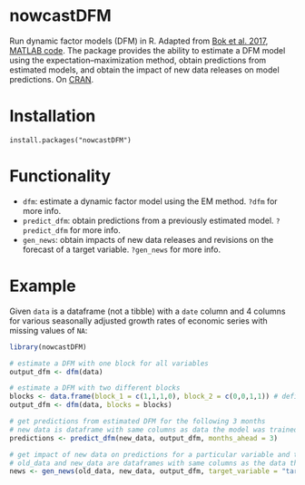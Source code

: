 
# nowcastDFM
Run dynamic factor models (DFM) in R. Adapted from [Bok et al. 2017](https://www.newyorkfed.org/medialibrary/media/research/staff_reports/sr830.pdf), [MATLAB code](https://github.com/FRBNY-TimeSeriesAnalysis/Nowcasting). The package provides the ability to estimate a DFM model using the expectation–maximization method, obtain predictions from estimated models, and obtain the impact of new data releases on model predictions. On [CRAN](https://cloud.r-project.org/web/packages/nowcastDFM/index.html).

# Installation
`install.packages("nowcastDFM")`

# Functionality
- `dfm`: estimate a dynamic factor model using the EM method. `?dfm` for more info.
- `predict_dfm`: obtain predictions from a previously estimated model. `?predict_dfm` for more info.
- `gen_news`: obtain impacts of new data releases and revisions on the forecast of a target variable. `?gen_news` for more info.

# Example
Given `data` is a dataframe (not a tibble) with a `date` column  and 4 columns for various seasonally adjusted growth rates of economic series with missing values of `NA`:
```R
library(nowcastDFM)

# estimate a DFM with one block for all variables
output_dfm <- dfm(data) 

# estimate a DFM with two different blocks
blocks <- data.frame(block_1 = c(1,1,1,0), block_2 = c(0,0,1,1)) # defining two blocks
output_dfm <- dfm(data, blocks = blocks)

# get predictions from estimated DFM for the following 3 months
# new data is dataframe with same columns as data the model was trained on, but newer data
predictions <- predict_dfm(new_data, output_dfm, months_ahead = 3)

# get impact of new data on predictions for a particular variable and time period
# old_data and new_data are dataframes with same columns as the data the model was trained on, but with older and newer data
news <- gen_news(old_data, new_data, output_dfm, target_variable = "target_name", target_period = "2020-01-01")
```
